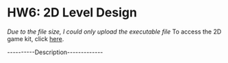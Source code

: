 # HW6: 2D Level Design

*Due to the file size, I could only upload the executable file* 
To access the 2D game kit, click [here](https://assetstore.unity.com/packages/templates/tutorials/2d-game-kit-107098).

----------Description-------------

